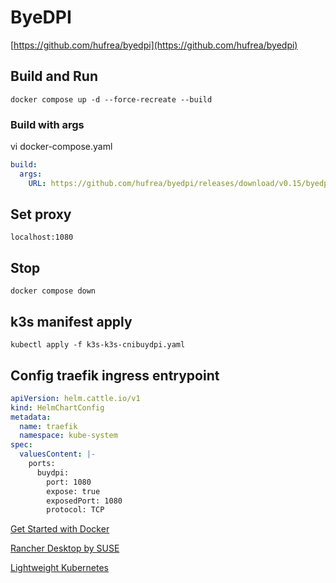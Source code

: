 # ByeDPI 
[https://github.com/hufrea/byedpi](https://github.com/hufrea/byedpi)
## Build and Run
```shell
docker compose up -d --force-recreate --build
```
### Build with args 
vi docker-compose.yaml
```yaml
build:
  args:
    URL: https://github.com/hufrea/byedpi/releases/download/v0.15/byedpi-15-x86_64.tar.gz
```
## Set proxy
```
localhost:1080
```
## Stop 
```shell
docker compose down
```

## k3s manifest apply
```shell
kubectl apply -f k3s-k3s-cnibuydpi.yaml
```
## Config traefik ingress entrypoint
```yaml
apiVersion: helm.cattle.io/v1
kind: HelmChartConfig
metadata:
  name: traefik
  namespace: kube-system
spec:
  valuesContent: |-
    ports:
      buydpi:
        port: 1080
        expose: true
        exposedPort: 1080
        protocol: TCP    
```


[Get Started with Docker](https://www.docker.com/get-started/)

[Rancher Desktop by SUSE](https://rancherdesktop.io/)

[Lightweight Kubernetes](https://k3s.io/)
